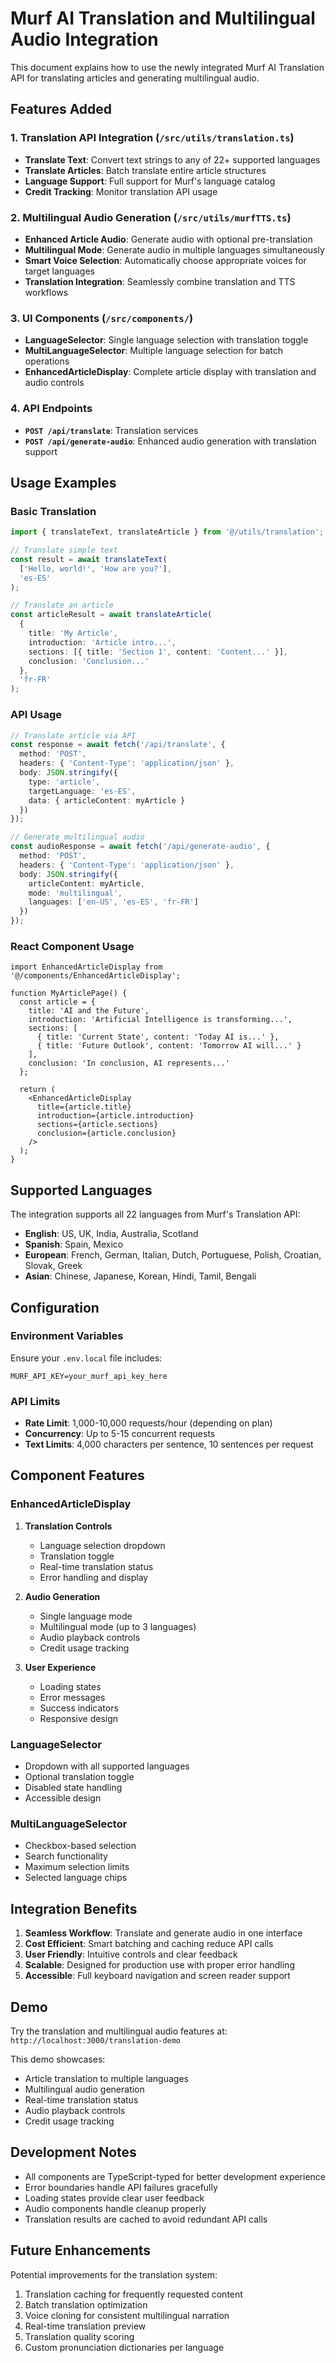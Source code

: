 # Murf AI Translation and Multilingual Audio Integration

This document explains how to use the newly integrated Murf AI Translation API for translating articles and generating multilingual audio.

## Features Added

### 1. Translation API Integration (`/src/utils/translation.ts`)

- **Translate Text**: Convert text strings to any of 22+ supported languages
- **Translate Articles**: Batch translate entire article structures
- **Language Support**: Full support for Murf's language catalog
- **Credit Tracking**: Monitor translation API usage

### 2. Multilingual Audio Generation (`/src/utils/murfTTS.ts`)

- **Enhanced Article Audio**: Generate audio with optional pre-translation
- **Multilingual Mode**: Generate audio in multiple languages simultaneously
- **Smart Voice Selection**: Automatically choose appropriate voices for target languages
- **Translation Integration**: Seamlessly combine translation and TTS workflows

### 3. UI Components (`/src/components/`)

- **LanguageSelector**: Single language selection with translation toggle
- **MultiLanguageSelector**: Multiple language selection for batch operations
- **EnhancedArticleDisplay**: Complete article display with translation and audio controls

### 4. API Endpoints

- **`POST /api/translate`**: Translation services
- **`POST /api/generate-audio`**: Enhanced audio generation with translation support

## Usage Examples

### Basic Translation

```typescript
import { translateText, translateArticle } from '@/utils/translation';

// Translate simple text
const result = await translateText(
  ['Hello, world!', 'How are you?'],
  'es-ES'
);

// Translate an article
const articleResult = await translateArticle(
  {
    title: 'My Article',
    introduction: 'Article intro...',
    sections: [{ title: 'Section 1', content: 'Content...' }],
    conclusion: 'Conclusion...'
  },
  'fr-FR'
);
```

### API Usage

```typescript
// Translate article via API
const response = await fetch('/api/translate', {
  method: 'POST',
  headers: { 'Content-Type': 'application/json' },
  body: JSON.stringify({
    type: 'article',
    targetLanguage: 'es-ES',
    data: { articleContent: myArticle }
  })
});

// Generate multilingual audio
const audioResponse = await fetch('/api/generate-audio', {
  method: 'POST',
  headers: { 'Content-Type': 'application/json' },
  body: JSON.stringify({
    articleContent: myArticle,
    mode: 'multilingual',
    languages: ['en-US', 'es-ES', 'fr-FR']
  })
});
```

### React Component Usage

```tsx
import EnhancedArticleDisplay from '@/components/EnhancedArticleDisplay';

function MyArticlePage() {
  const article = {
    title: 'AI and the Future',
    introduction: 'Artificial Intelligence is transforming...',
    sections: [
      { title: 'Current State', content: 'Today AI is...' },
      { title: 'Future Outlook', content: 'Tomorrow AI will...' }
    ],
    conclusion: 'In conclusion, AI represents...'
  };

  return (
    <EnhancedArticleDisplay
      title={article.title}
      introduction={article.introduction}
      sections={article.sections}
      conclusion={article.conclusion}
    />
  );
}
```

## Supported Languages

The integration supports all 22 languages from Murf's Translation API:

- **English**: US, UK, India, Australia, Scotland
- **Spanish**: Spain, Mexico
- **European**: French, German, Italian, Dutch, Portuguese, Polish, Croatian, Slovak, Greek
- **Asian**: Chinese, Japanese, Korean, Hindi, Tamil, Bengali

## Configuration

### Environment Variables

Ensure your `.env.local` file includes:

```env
MURF_API_KEY=your_murf_api_key_here
```

### API Limits

- **Rate Limit**: 1,000-10,000 requests/hour (depending on plan)
- **Concurrency**: Up to 5-15 concurrent requests
- **Text Limits**: 4,000 characters per sentence, 10 sentences per request

## Component Features

### EnhancedArticleDisplay

1. **Translation Controls**
   - Language selection dropdown
   - Translation toggle
   - Real-time translation status
   - Error handling and display

2. **Audio Generation**
   - Single language mode
   - Multilingual mode (up to 3 languages)
   - Audio playback controls
   - Credit usage tracking

3. **User Experience**
   - Loading states
   - Error messages
   - Success indicators
   - Responsive design

### LanguageSelector

- Dropdown with all supported languages
- Optional translation toggle
- Disabled state handling
- Accessible design

### MultiLanguageSelector

- Checkbox-based selection
- Search functionality
- Maximum selection limits
- Selected language chips

## Integration Benefits

1. **Seamless Workflow**: Translate and generate audio in one interface
2. **Cost Efficient**: Smart batching and caching reduce API calls
3. **User Friendly**: Intuitive controls and clear feedback
4. **Scalable**: Designed for production use with proper error handling
5. **Accessible**: Full keyboard navigation and screen reader support

## Demo

Try the translation and multilingual audio features at:
`http://localhost:3000/translation-demo`

This demo showcases:
- Article translation to multiple languages
- Multilingual audio generation
- Real-time translation status
- Audio playback controls
- Credit usage tracking

## Development Notes

- All components are TypeScript-typed for better development experience
- Error boundaries handle API failures gracefully
- Loading states provide clear user feedback
- Audio components handle cleanup properly
- Translation results are cached to avoid redundant API calls

## Future Enhancements

Potential improvements for the translation system:
1. Translation caching for frequently requested content
2. Batch translation optimization
3. Voice cloning for consistent multilingual narration
4. Real-time translation preview
5. Translation quality scoring
6. Custom pronunciation dictionaries per language
